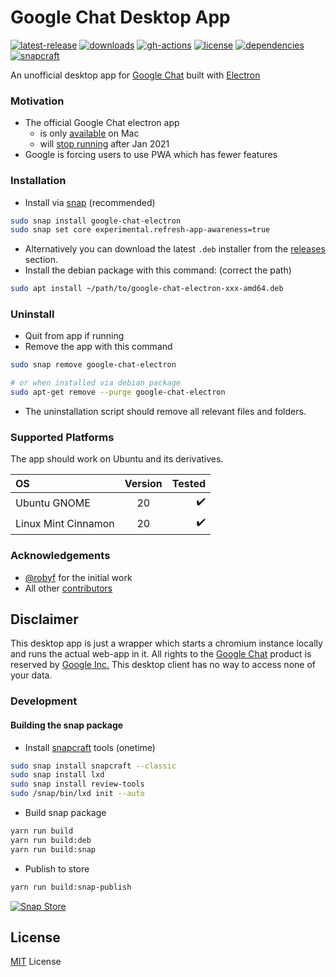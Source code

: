 # Google Chat Desktop App

[![latest-release](https://badgen.net/github/release/ankurk91/google-chat-electron)](https://github.com/ankurk91/google-chat-electron/tags)
[![downloads](https://img.shields.io/github/downloads/ankurk91/google-chat-electron/total?cacheSeconds=1800)](https://github.com/ankurk91/google-chat-electron/releases)
[![gh-actions](https://github.com/ankurk91/google-chat-electron/workflows/release/badge.svg)](https://github.com/ankurk91/google-chat-electron/actions)
[![license](https://badgen.net/github/license/ankurk91/google-chat-electron)](https://github.com/ankurk91/google-chat-electron)
[![dependencies](https://img.shields.io/david/ankurk91/google-chat-electron?cacheSeconds=86400)](https://david-dm.org/ankurk91/google-chat-electron)
[![snapcraft](https://snapcraft.io/google-chat-electron/badge.svg)](https://snapcraft.io/google-chat-electron)

An unofficial desktop app for [Google Chat](https://chat.google.com/) built with [Electron](https://www.electronjs.org/)

### Motivation

* The official Google Chat electron app
    - is only [available](https://chat.google.com/download/) on Mac
    - will [stop running](https://support.google.com/chat/answer/10194711) after Jan 2021
* Google is forcing users to use PWA which has fewer features

### Installation

* Install via [snap](https://snapcraft.io/google-chat-electron) (recommended)

```bash
sudo snap install google-chat-electron
sudo snap set core experimental.refresh-app-awareness=true
```

* Alternatively you can download the latest `.deb` installer from
  the [releases](https://github.com/ankurk91/google-chat-electron/releases/latest)
  section.
* Install the debian package with this command: (correct the path)

```bash
sudo apt install ~/path/to/google-chat-electron-xxx-amd64.deb
```

### Uninstall

* Quit from app if running
* Remove the app with this command

```bash
sudo snap remove google-chat-electron

# or when installed via debian package
sudo apt-get remove --purge google-chat-electron
```

* The uninstallation script should remove all relevant files and folders.

### Supported Platforms

The app should work on Ubuntu and its derivatives.

| OS                    | Version         | Tested              |
| :---                  | :---:           |                ---: |
| Ubuntu GNOME          | 20              |  :heavy_check_mark: |
| Linux Mint Cinnamon   | 20              |  :heavy_check_mark: |

### Acknowledgements

* [@robyf](https://github.com/robyf) for the initial work
* All other [contributors](https://github.com/ankurk91/google-chat-electron/graphs/contributors)

## Disclaimer

This desktop app is just a wrapper which starts a chromium instance locally and runs the actual web-app in it. All
rights to the [Google Chat](https://chat.google.com/) product is reserved by
[Google Inc.](https://en.wikipedia.org/wiki/Google)
This desktop client has no way to access none of your data.

### Development

#### Building the snap package

* Install [snapcraft](https://snapcraft.io/snapcraft) tools (onetime)

```bash
sudo snap install snapcraft --classic
sudo snap install lxd
sudo snap install review-tools
sudo /snap/bin/lxd init --auto
```

* Build snap package

```bash
yarn run build
yarn run build:deb
yarn run build:snap
```

* Publish to store

```bash
yarn run build:snap-publish
```

[![Snap Store](https://snapcraft.io/static/images/badges/en/snap-store-black.svg)](https://snapcraft.io/google-chat-electron)

## License

[MIT](LICENSE.txt) License
